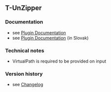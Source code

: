 T-UnZipper
----------

### Documentation

* see [Plugin Documentation](./doc/About.md)
* see [Plugin Documentation](./doc/About_sk.md) (in Slovak)

### Technical notes

* VirtualPath is required to be provided on input

### Version history

* see [Changelog](./CHANGELOG.md)

